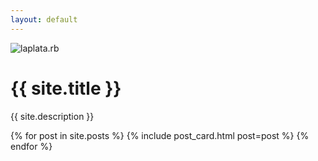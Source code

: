 ```yaml
---
layout: default
---
```


<div class="h-full py-8 my-auto">
  <div class="flex flex-row justify-center">
    <img src="{{site.baseurl}}/assets/images/laplatarb.png" alt="laplata.rb" class="h-80 w-80">
  </div>
  <div class="text-center">
    <h1 class="text-2xl md:text-7xl text-gray-700 font-mono">{{ site.title }}</h1>
    <p class="text-gray-500 mt-4">{{ site.description }}</p>
  </div>
</div>

<div class="md:container md:mx-auto mx-6 mt-6">
  <div class="grid grid-cols-1 sm:grid-cols-2 gap-4 sm:gap-12 md:gap-28">
    {% for post in site.posts %}
      {% include post_card.html post=post %}
    {% endfor %}
  </div>
</div>
